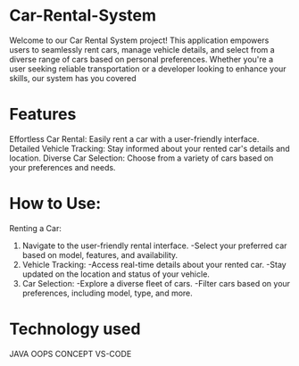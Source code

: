 # Car-Rental-System
Welcome to our Car Rental System project! This application empowers users to seamlessly rent cars, manage vehicle details, and select from a diverse range of cars based on personal preferences. Whether you're a user seeking reliable transportation or a developer looking to enhance your skills, our system has you covered

# Features
Effortless Car Rental: Easily rent a car with a user-friendly interface.
Detailed Vehicle Tracking: Stay informed about your rented car's details and location.
Diverse Car Selection: Choose from a variety of cars based on your preferences and needs.

# How to Use:
Renting a Car:
1) Navigate to the user-friendly rental interface.
-Select your preferred car based on model, features, and availability.
2) Vehicle Tracking:
-Access real-time details about your rented car.
-Stay updated on the location and status of your vehicle.
3) Car Selection:
-Explore a diverse fleet of cars.
-Filter cars based on your preferences, including model, type, and more.

# Technology used 
JAVA
OOPS CONCEPT 
VS-CODE
